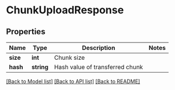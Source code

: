 # ChunkUploadResponse

## Properties
Name | Type | Description | Notes
------------ | ------------- | ------------- | -------------
**size** | **int** | Chunk size | 
**hash** | **string** | Hash value of transferred chunk | 

[[Back to Model list]](../README.md#documentation-for-models) [[Back to API list]](../README.md#documentation-for-api-endpoints) [[Back to README]](../README.md)


